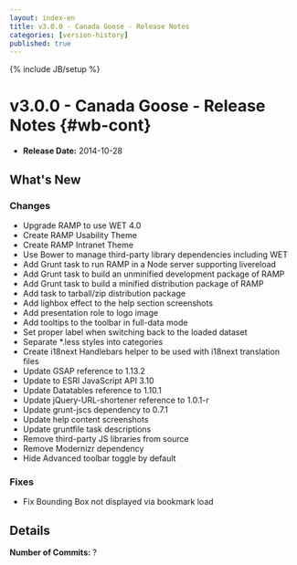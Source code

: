 ```yaml
---
layout: index-en
title: v3.0.0 - Canada Goose - Release Notes
categories: [version-history]
published: true
---
```

{% include JB/setup %}

# v3.0.0 - Canada Goose - Release Notes {#wb-cont}

<div class="toc"></div>

* **Release Date:** 2014-10-28

## What's New

### Changes

* Upgrade RAMP to use WET 4.0
* Create RAMP Usability Theme
* Create RAMP Intranet Theme
* Use Bower to manage third-party library dependencies including WET
* Add Grunt task to run RAMP in a Node server supporting livereload
* Add Grunt task to build an unminified development package of RAMP
* Add Grunt task to build a minified distribution package of RAMP
* Add task to tarball/zip distribution package
* Add lighbox effect to the help section screenshots
* Add presentation role to logo image
* Add tooltips to the toolbar in full-data mode
* Set proper label when switching back to the loaded dataset
* Separate *.less styles into categories
* Create i18next Handlebars helper to be used with i18next translation files
* Update GSAP reference to 1.13.2
* Update to ESRI JavaScript API 3.10
* Update Datatables reference to 1.10.1
* Update jQuery-URL-shortener reference to 1.0.1-r
* Update grunt-jscs dependency to 0.7.1
* Update help content screenshots
* Update gruntfile task descriptions
* Remove third-party JS libraries from source
* Remove Modernizr dependency
* Hide Advanced toolbar toggle by default

### Fixes

* Fix Bounding Box not displayed via bookmark load

## Details

**Number of Commits:** ?